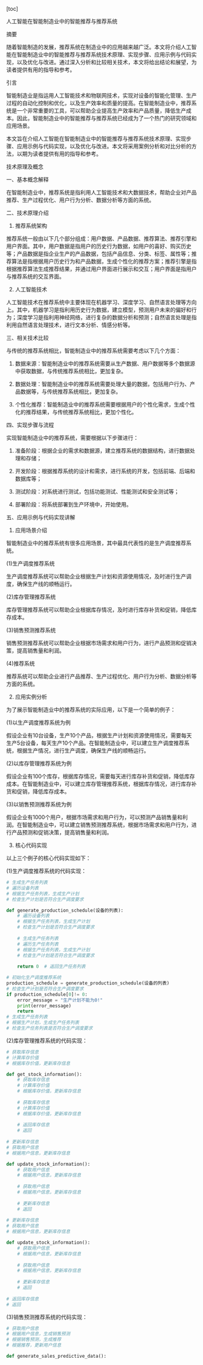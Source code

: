 
[toc]                    
                
                
人工智能在智能制造业中的智能推荐与推荐系统

摘要

随着智能制造的发展，推荐系统在制造业中的应用越来越广泛。本文将介绍人工智能在智能制造业中的智能推荐与推荐系统技术原理、实现步骤、应用示例与代码实现，以及优化与改进。通过深入分析和比较相关技术，本文将给出结论和展望，为读者提供有用的指导和参考。

引言

智能制造业是指运用人工智能技术和物联网技术，实现对设备的智能化管理、生产过程的自动化控制和优化，以及生产效率和质量的提高。在智能制造业中，推荐系统是一个非常重要的工具，可以帮助企业提高生产效率和产品质量，降低生产成本。因此，智能制造业中的智能推荐与推荐系统已经成为了一个热门的研究领域和应用场景。

本文旨在介绍人工智能在智能制造业中的智能推荐与推荐系统技术原理、实现步骤、应用示例与代码实现，以及优化与改进。本文将采用案例分析和对比分析的方法，以期为读者提供有用的指导和参考。

技术原理及概念

一、基本概念解释

在智能制造业中，推荐系统是指利用人工智能技术和大数据技术，帮助企业对产品推荐、生产过程优化、用户行为分析、数据分析等方面的系统。

二、技术原理介绍

1. 推荐系统架构

推荐系统一般由以下几个部分组成：用户数据、产品数据、推荐算法、推荐引擎和用户界面。其中，用户数据是指用户的历史行为数据，如用户的喜好、购买历史等；产品数据是指企业生产的产品数据，包括产品信息、分类、标签、属性等；推荐算法是指根据用户历史行为和产品数据，生成个性化的推荐方案；推荐引擎是指根据推荐算法生成推荐结果，并通过用户界面进行展示和交互；用户界面是指用户与推荐系统的交互界面。

2. 人工智能技术

人工智能技术在推荐系统中主要体现在机器学习、深度学习、自然语言处理等方向上。其中，机器学习是指利用历史行为数据，建立模型，预测用户未来的偏好和行为；深度学习是指利用神经网络，进行复杂的数据分析和预测；自然语言处理是指利用自然语言处理技术，进行文本分析、情感分析等。

三、相关技术比较

与传统的推荐系统相比，智能制造业中的推荐系统需要考虑以下几个方面：

1. 数据来源：智能制造业中的推荐系统需要从生产数据、用户数据等多个数据源中获取数据，与传统推荐系统相比，更加复杂。

2. 数据处理：智能制造业中的推荐系统需要处理大量的数据，包括用户行为、产品数据等，与传统推荐系统相比，更加复杂。

3. 个性化推荐：智能制造业中的推荐系统需要根据用户的个性化需求，生成个性化的推荐结果，与传统推荐系统相比，更加个性化。

四、实现步骤与流程

实现智能制造业中的推荐系统，需要根据以下步骤进行：

1. 准备阶段：根据企业的需求和数据源，建立推荐系统的数据结构，进行数据处理和存储；

2. 开发阶段：根据推荐系统的设计和需求，进行系统的开发，包括前端、后端和数据库等；

3. 测试阶段：对系统进行测试，包括功能测试、性能测试和安全测试等；

4. 部署阶段：将系统部署到生产环境中，开始使用。

五、应用示例与代码实现讲解

1. 应用场景介绍

智能制造业中的推荐系统有很多应用场景，其中最具代表性的是生产调度推荐系统。

(1)生产调度推荐系统

生产调度推荐系统可以帮助企业根据生产计划和资源使用情况，及时进行生产调度，确保生产线的顺畅运行。

(2)库存管理推荐系统

库存管理推荐系统可以帮助企业根据库存情况，及时进行库存补货和促销，降低库存成本。

(3)销售预测推荐系统

销售预测推荐系统可以帮助企业根据市场需求和用户行为，进行产品预测和促销决策，提高销售量和利润。

(4)推荐系统

推荐系统可以帮助企业进行产品推荐、生产过程优化、用户行为分析、数据分析等方面的系统。

2. 应用实例分析

为了展示智能制造业中的推荐系统的实际应用，以下是一个简单的例子：

(1)以生产调度推荐系统为例

假设企业有10台设备，生产10个产品，根据生产计划和资源使用情况，需要每天生产5台设备，每天生产10个产品。在智能制造业中，可以建立生产调度推荐系统，根据生产情况，进行生产调度，确保生产线的顺畅运行。

(2)以库存管理推荐系统为例

假设企业有100个库存，根据库存情况，需要每天进行库存补货和促销，降低库存成本。在智能制造业中，可以建立库存管理推荐系统，根据库存情况，进行库存补货和促销，降低库存成本。

(3)以销售预测推荐系统为例

假设企业有1000个用户，根据市场需求和用户行为，可以预测产品销售量和利润。在智能制造业中，可以建立销售预测推荐系统，根据市场需求和用户行为，进行产品预测和促销决策，提高销售量和利润。

3. 核心代码实现

以上三个例子的核心代码实现如下：

(1)生产调度推荐系统的代码实现：

```python
# 生成生产任务列表
# 遍历设备列表
# 根据生产任务列表，生成生产计划
# 检查生产计划是否符合生产调度要求

def generate_production_schedule(设备的列表):
    # 遍历设备列表
    # 根据生产任务列表，生成生产计划
    # 检查生产计划是否符合生产调度要求
    
    # 生成生产任务列表
    # 遍历生产任务列表
    # 根据生产任务列表，生成生产计划
    # 检查生产计划是否符合生产调度要求
    
    return 0  # 返回生产任务列表

# 初始化生产调度推荐系统
production_schedule = generate_production_schedule(设备的列表)
# 检查生产计划是否符合生产调度要求
if production_schedule[0]!= 0:
    error_message = "生产计划不能为0!"
    print(error_message)
    return
# 生成生产任务列表
# 根据生产计划，生成生产任务列表
# 检查生产任务列表是否符合生产调度要求
```

(2)库存管理推荐系统的代码实现：

```python
# 获取库存信息
# 计算库存价值
# 根据库存价值，更新库存信息

def get_stock_information():
    # 获取库存信息
    # 计算库存价值
    # 根据库存价值，更新库存信息
    
    # 获取库存信息
    # 计算库存价值
    # 根据库存价值，更新库存信息
    
    # 返回库存信息
    # 返回
    
# 更新库存信息
# 获取用户信息
# 根据用户信息，更新库存信息

def update_stock_information():
    # 获取用户信息
    # 根据用户信息，更新库存信息
    
    # 获取用户信息
    # 根据用户信息，更新库存信息
    
    # 更新库存信息
    # 返回
    
# 更新库存信息
# 获取用户信息
# 根据用户信息，更新库存信息

def update_stock_information():
    # 获取用户信息
    # 根据用户信息，更新库存信息
    
    # 获取用户信息
    # 根据用户信息，更新库存信息
    
    # 更新库存信息
    # 返回
    
# 返回库存信息
# 返回
```

(3)销售预测推荐系统的代码实现：

```python
# 获取用户信息
# 根据用户信息，生成销售预测
# 根据销售预测，生成推荐
# 根据推荐，更新用户信息

def generate_sales_predictive_data():

